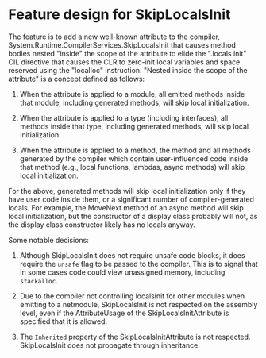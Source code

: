
# Feature design for SkipLocalsInit

The feature is to add a new well-known attribute to the compiler, System.Runtime.CompilerServices.SkipLocalsInit that causes method bodies nested "inside" the scope of the attribute to elide the ".locals init" CIL directive that causes the CLR to zero-init local variables and space reserved using the "localloc" instruction. "Nested inside the scope of the attribute" is a concept defined as follows:

1. When the attribute is applied to a module, all emitted methods inside that module, including generated methods, will skip local initialization.

2. When the attribute is applied to a type (including interfaces), all methods inside that type, including generated methods, will skip local initialization.

3. When the attribute is applied to a method, the method and all methods generated by the compiler which contain user-influenced code inside that method (e.g., local functions, lambdas, async methods) will skip local initialization.

For the above, generated methods will skip local initialization only if they have user code inside them, or a significant number of
compiler-generated locals. For example, the MoveNext method of an async method will skip local initialization, but the constructor of
a display class probably will not, as the display class constructor likely has no locals anyway.

Some notable decisions:

1. Although SkipLocalsInit does not require unsafe code blocks, it does require the `unsafe` flag to be passed to the compiler. This
   is to signal that in some cases code could view unassigned memory, including `stackalloc`. 

2. Due to the compiler not controlling localsinit for other modules when emitting to a netmodule, SkipLocalsInit is not respected on
   the assembly level, even if the AttributeUsage of the SkipLocalsInitAttribute is specified that it is allowed.

3. The `Inherited` property of the SkipLocalsInitAttribute is not respected. SkipLocalsInit does not propagate through inheritance.